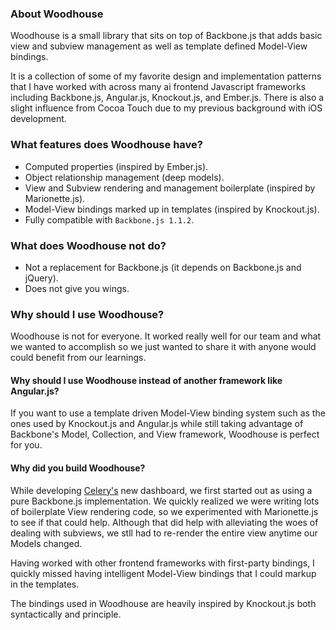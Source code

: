 ### About Woodhouse

Woodhouse is a small library that sits on top of Backbone.js that adds basic view and subview management as well as template defined Model-View bindings.

It is a collection of some of my favorite design and implementation patterns that I have worked with across many  ai frontend Javascript frameworks including Backbone.js, Angular.js, Knockout.js, and Ember.js. There is also a slight influence from Cocoa Touch due to my previous background with iOS development.

### What features does Woodhouse have?

- Computed properties (inspired by Ember.js).
- Object relationship management (deep models).
- View and Subview rendering and management boilerplate (inspired by Marionette.js).
- Model-View bindings marked up in templates (inspired by Knockout.js).
- Fully compatible with `Backbone.js 1.1.2`.

### What does Woodhouse not do?

- Not a replacement for Backbone.js (it depends on Backbone.js and jQuery).
- Does not give you wings.

### Why should I use Woodhouse?

Woodhouse is not for everyone. It worked really well for our team and what we wanted to accomplish so we just wanted to share it with anyone would could benefit from our learnings.

#### Why should I use Woodhouse instead of another framework like Angular.js?

If you want to use a template driven Model-View binding system such as the ones used by Knockout.js and Angular.js while still taking advantage of Backbone's Model, Collection, and View framework, Woodhouse is perfect for you.

#### Why did you build Woodhouse?

While developing [Celery's](https://trycelery.com) new dashboard, we first started out as using a pure Backbone.js implementation. We quickly realized we were writing lots of boilerplate View rendering code, so we experimented with Marionette.js to see if that could help. Although that did help with alleviating the woes of dealing with subviews, we stll had to re-render the entire view anytime our Models changed.

Having worked with other frontend frameworks with first-party bindings, I quickly missed having intelligent Model-View bindings that I could markup in the templates.

The bindings used in Woodhouse are heavily inspired by Knockout.js both syntactically and principle.